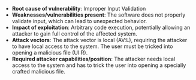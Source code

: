 - **Root cause of vulnerability**: Improper Input Validation
- **Weaknesses/vulnerabilities present**: The software does not properly validate input, which can lead to unexpected behavior.
- **Impact of exploitation**: Arbitrary code execution, potentially allowing an attacker to gain full control of the affected system.
- **Attack vectors**: The attack vector is local (AV:L), requiring the attacker to have local access to the system. The user must be tricked into opening a malicious file (UI:R).
- **Required attacker capabilities/position**: The attacker needs local access to the system and has to trick the user into opening a specially crafted malicious file.